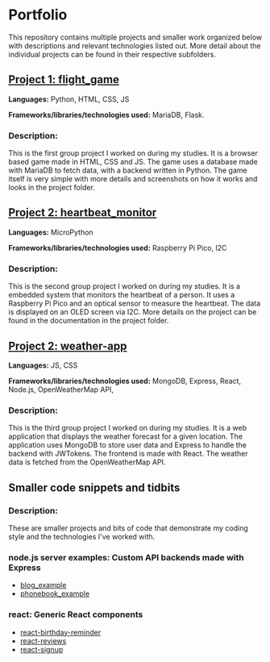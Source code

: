 # Portfolio

This repository contains multiple projects and smaller work organized below with descriptions and relevant technologies listed out. More detail about the individual projects can be found in their respective subfolders.

## [Project 1: flight_game](https://github.com/Arc4517/portfolio/tree/main/flight_game)

**Languages:** Python, HTML, CSS, JS

**Frameworks/libraries/technologies used:** MariaDB, Flask.

### Description:

This is the first group project I worked on during my studies. It is a browser based game made in HTML, CSS and JS. The game uses a database made with MariaDB to fetch data, with a backend written in Python. The game itself is very simple with more details and screenshots on how it works and looks in the project folder.

## [Project 2: heartbeat_monitor](https://github.com/Arc4517/portfolio/tree/main/heartbeat_monitor)

**Languages:** MicroPython

**Frameworks/libraries/technologies used:** Raspberry Pi Pico, I2C

### Description:

This is the second group project I worked on during my studies. It is a embedded system that monitors the heartbeat of a person. It uses a Raspberry Pi Pico and an optical sensor to measure the heartbeat. The data is displayed on an OLED screen via I2C. More details on the project can be found in the documentation in the project folder.

## [Project 2: weather-app](https://github.com/Arc4517/portfolio/tree/main/react/weather-app)

**Languages:** JS, CSS

**Frameworks/libraries/technologies used:** MongoDB, Express, React, Node.js, OpenWeatherMap API,

### Description:

This is the third group project I worked on during my studies. It is a web application that displays the weather forecast for a given location. The application uses MongoDB to store user data and Express to handle the backend with JWTokens. The frontend is made with React. The weather data is fetched from the OpenWeatherMap API.

## Smaller code snippets and tidbits

### Description:

These are smaller projects and bits of code that demonstrate my coding style and the technologies I've worked with.

### node.js server examples: Custom API backends made with Express

-   [blog_example](https://github.com/Arc4517/portfolio/tree/main/node.js%20servers/blog_example)
-   [phonebook_example](https://github.com/Arc4517/portfolio/tree/main/node.js%20servers/phonebook_example)

### react: Generic React components

-   [react-birthday-reminder](https://github.com/Arc4517/portfolio/tree/main/react/react-birthday-reminder)
-   [react-reviews](https://github.com/Arc4517/portfolio/tree/main/react/react-reviews)
-   [react-signup](https://github.com/Arc4517/portfolio/tree/main/react/react-signup)

